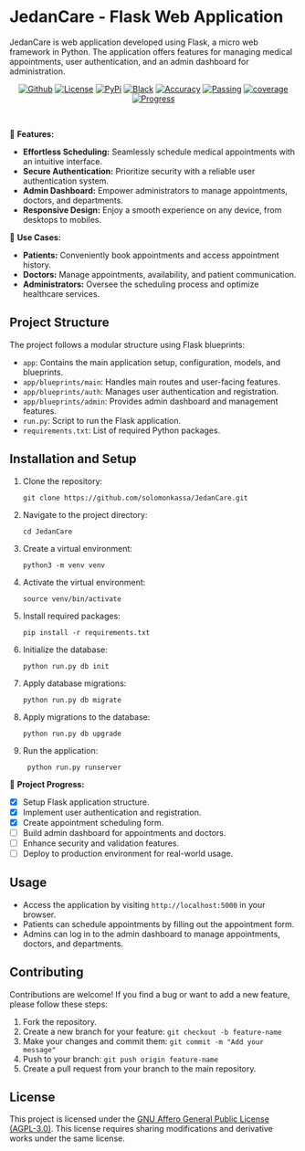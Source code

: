 # JedanCare - Flask Web Application

JedanCare is  web application developed using Flask, a micro web framework in Python. The application offers features for managing medical appointments, user authentication, and an admin dashboard for administration.

<p align="center">
 <a href="https://github.com/Solomonkassa/Jedan-Care"><img alt="Github" src="https://img.shields.io/static/v1?logo=github&color=blueviolet&label=Test&message=Passing"/></a> <a href="LICENSE"><img alt="License" src="https://img.shields.io/static/v1?logo=GPL&color=Blue&message=GPL-v3&label=License"/></a> <a href="https://pypi.org/project/smartbetsAPI"><img alt="PyPi" src="https://img.shields.io/static/v1?logo=pypi&label=Pypi&message=v1.1.4&color=green"/></a> <a href="https://github.com/psf/black"><img alt="Black" src="https://img.shields.io/static/v1?logo=Black&label=Code-style&message=Black"/></a> <a href="#"><img alt="Accuracy" src="https://img.shields.io/static/v1?logo=accuracy&label=Accuracy&message=55%&color=critical"/></a> <a href="#"><img alt="Passing" src="https://img.shields.io/static/v1?logo=Docs&label=Docs&message=Passing&color=green"/></a> <a href="#"><img alt="coverage" src="https://img.shields.io/static/v1?logo=Coverage&label=Coverage&message=85%&color=yellowgreen"/></a>  <a href="#" alt="progress"><img alt="Progress" src="https://img.shields.io/static/v1?logo=Progress&label=Progress&message=35%&color=green"/></a>  <a href="https://pepy.tech/project/smartbetsapi"></a></p><br>



🏥 **Features:**

- **Effortless Scheduling:** Seamlessly schedule medical appointments with an intuitive interface.
- **Secure Authentication:** Prioritize security with a reliable user authentication system.
- **Admin Dashboard:** Empower administrators to manage appointments, doctors, and departments.
- **Responsive Design:** Enjoy a smooth experience on any device, from desktops to mobiles.

🚀 **Use Cases:**

- **Patients:** Conveniently book appointments and access appointment history.
- **Doctors:** Manage appointments, availability, and patient communication.
- **Administrators:** Oversee the scheduling process and optimize healthcare services.


## Project Structure

The project follows a modular structure using Flask blueprints:

- `app`: Contains the main application setup, configuration, models, and blueprints.
- `app/blueprints/main`: Handles main routes and user-facing features.
- `app/blueprints/auth`: Manages user authentication and registration.
- `app/blueprints/admin`: Provides admin dashboard and management features.
- `run.py`: Script to run the Flask application.
- `requirements.txt`: List of required Python packages.

## Installation and Setup

1. Clone the repository:
   ```
   git clone https://github.com/solomonkassa/JedanCare.git
   ```
2. Navigate to the project directory:
   ```
   cd JedanCare
   ```
3. Create a virtual environment:
   ```
   python3 -m venv venv
   ```
4. Activate the virtual environment:
   ```
   source venv/bin/activate
   ```
5. Install required packages:
   ```
   pip install -r requirements.txt
   ```
6. Initialize the database:
   ```
   python run.py db init
   ```
7. Apply database migrations:
   ```
   python run.py db migrate
   ```
8. Apply migrations to the database:
   ```
   python run.py db upgrade
   ```
9. Run the application:
   ```
    python run.py runserver
   ```

🔨 **Project Progress:**

- [x] Setup Flask application structure.
- [x] Implement user authentication and registration.
- [x] Create appointment scheduling form.
- [ ] Build admin dashboard for appointments and doctors.
- [ ] Enhance security and validation features.
- [ ] Deploy to production environment for real-world usage.

## Usage

- Access the application by visiting `http://localhost:5000` in your browser.
- Patients can schedule appointments by filling out the appointment form.
- Admins can log in to the admin dashboard to manage appointments, doctors, and departments.


## Contributing

Contributions are welcome! If you find a bug or want to add a new feature, please follow these steps:

1. Fork the repository.
2. Create a new branch for your feature: `git checkout -b feature-name`
3. Make your changes and commit them: `git commit -m "Add your message"`
4. Push to your branch: `git push origin feature-name`
5. Create a pull request from your branch to the main repository.

## License

This project is licensed under the [GNU Affero General Public License (AGPL-3.0)](LICENSE). This license requires sharing modifications and derivative works under the same license.

